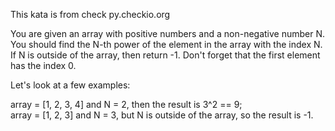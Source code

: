 This kata is from check py.checkio.org  

You are given an array with positive numbers and a non-negative number N. You should find the N-th power of the element in the array with the index N. If N is outside of the array, then return -1. Don't forget that the first element has the index 0.  

Let's look at a few examples:  

array = [1, 2, 3, 4] and N = 2, then the result is 3^2 == 9;  
array = [1, 2, 3] and N = 3, but N is outside of the array, so the result is -1.
